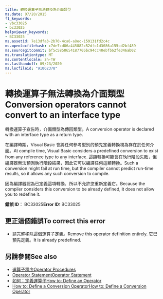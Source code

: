 ```yaml
---
title: 轉換運算子無法轉換為介面類型
ms.date: 07/20/2015
f1_keywords:
- vbc33025
- bc33025
helpviewer_keywords:
- BC33025
ms.assetid: 7e13dfa3-2b70-4ca6-a8ec-159131fd2c4c
ms.openlocfilehash: c7de7cd86a445882c52dfc1d3086a155cd2bf489
ms.sourcegitcommit: bf5c5850654187705bc94cc40ebfb62fe346ab02
ms.translationtype: MT
ms.contentlocale: zh-TW
ms.lasthandoff: 09/23/2020
ms.locfileid: "91062378"
---
```

# <a name="conversion-operators-cannot-convert-to-an-interface-type"></a><span data-ttu-id="a365c-102">轉換運算子無法轉換為介面類型</span><span class="sxs-lookup"><span data-stu-id="a365c-102">Conversion operators cannot convert to an interface type</span></span>

<span data-ttu-id="a365c-103">轉換運算子宣告時，介面類型為傳回類型。</span><span class="sxs-lookup"><span data-stu-id="a365c-103">A conversion operator is declared with an interface type as a return type.</span></span>  
  
 <span data-ttu-id="a365c-104">在編譯時期，Visual Basic 會將任何參考型別的預先定義轉換視為存在於任何介面。</span><span class="sxs-lookup"><span data-stu-id="a365c-104">At compile time, Visual Basic considers a predefined conversion to exist from any reference type to any interface.</span></span> <span data-ttu-id="a365c-105">這類轉換可能會在執行階段失敗，但編譯器無法預測執行階段結果，因此它可以編譯任何這類轉換。</span><span class="sxs-lookup"><span data-stu-id="a365c-105">Such a conversion might fail at run time, but the compiler cannot predict run-time results, so it allows any such conversion to compile.</span></span>  
  
 <span data-ttu-id="a365c-106">因為編譯器認為已定義這項轉換，所以不允許您重新定義它。</span><span class="sxs-lookup"><span data-stu-id="a365c-106">Because the compiler considers this conversion to be already defined, it does not allow you to redefine it.</span></span>  
  
 <span data-ttu-id="a365c-107">**錯誤 ID︰** BC33025</span><span class="sxs-lookup"><span data-stu-id="a365c-107">**Error ID:** BC33025</span></span>  
  
## <a name="to-correct-this-error"></a><span data-ttu-id="a365c-108">更正這個錯誤</span><span class="sxs-lookup"><span data-stu-id="a365c-108">To correct this error</span></span>  
  
- <span data-ttu-id="a365c-109">請完整移除這個運算子定義。</span><span class="sxs-lookup"><span data-stu-id="a365c-109">Remove this operator definition entirely.</span></span> <span data-ttu-id="a365c-110">它已預先定義。</span><span class="sxs-lookup"><span data-stu-id="a365c-110">It is already predefined.</span></span>  
  
## <a name="see-also"></a><span data-ttu-id="a365c-111">另請參閱</span><span class="sxs-lookup"><span data-stu-id="a365c-111">See also</span></span>

- [<span data-ttu-id="a365c-112">運算子程序</span><span class="sxs-lookup"><span data-stu-id="a365c-112">Operator Procedures</span></span>](../programming-guide/language-features/procedures/operator-procedures.md)
- [<span data-ttu-id="a365c-113">Operator Statement</span><span class="sxs-lookup"><span data-stu-id="a365c-113">Operator Statement</span></span>](../language-reference/statements/operator-statement.md)
- [<span data-ttu-id="a365c-114">如何：定義運算子</span><span class="sxs-lookup"><span data-stu-id="a365c-114">How to: Define an Operator</span></span>](../programming-guide/language-features/procedures/how-to-define-an-operator.md)
- [<span data-ttu-id="a365c-115">How to: Define a Conversion Operator</span><span class="sxs-lookup"><span data-stu-id="a365c-115">How to: Define a Conversion Operator</span></span>](../programming-guide/language-features/procedures/how-to-define-a-conversion-operator.md)
